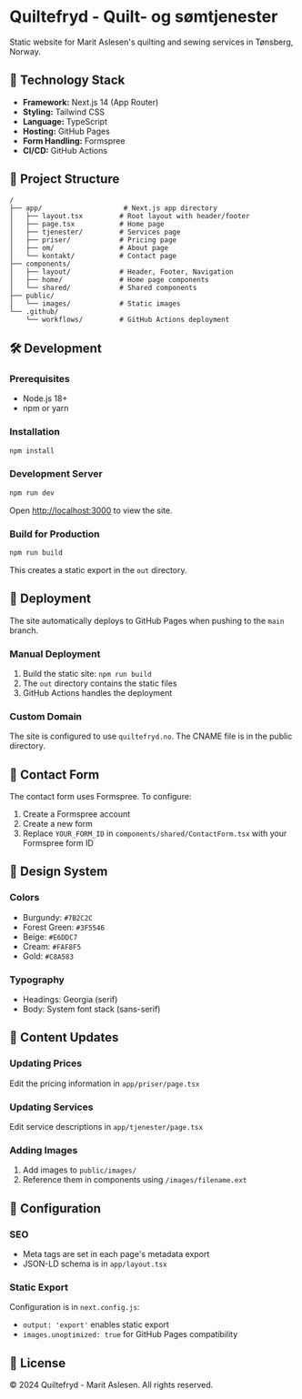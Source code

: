 # Quiltefryd - Quilt- og sømtjenester

Static website for Marit Aslesen's quilting and sewing services in Tønsberg, Norway.

## 🚀 Technology Stack

- **Framework:** Next.js 14 (App Router)
- **Styling:** Tailwind CSS
- **Language:** TypeScript
- **Hosting:** GitHub Pages
- **Form Handling:** Formspree
- **CI/CD:** GitHub Actions

## 📁 Project Structure

```
/
├── app/                    # Next.js app directory
│   ├── layout.tsx         # Root layout with header/footer
│   ├── page.tsx           # Home page
│   ├── tjenester/         # Services page
│   ├── priser/            # Pricing page
│   ├── om/                # About page
│   └── kontakt/           # Contact page
├── components/
│   ├── layout/            # Header, Footer, Navigation
│   ├── home/              # Home page components
│   └── shared/            # Shared components
├── public/
│   └── images/            # Static images
└── .github/
    └── workflows/         # GitHub Actions deployment

```

## 🛠 Development

### Prerequisites
- Node.js 18+ 
- npm or yarn

### Installation
```bash
npm install
```

### Development Server
```bash
npm run dev
```
Open [http://localhost:3000](http://localhost:3000) to view the site.

### Build for Production
```bash
npm run build
```
This creates a static export in the `out` directory.

## 🚀 Deployment

The site automatically deploys to GitHub Pages when pushing to the `main` branch.

### Manual Deployment
1. Build the static site: `npm run build`
2. The `out` directory contains the static files
3. GitHub Actions handles the deployment

### Custom Domain
The site is configured to use `quiltefryd.no`. The CNAME file is in the public directory.

## 📧 Contact Form

The contact form uses Formspree. To configure:
1. Create a Formspree account
2. Create a new form
3. Replace `YOUR_FORM_ID` in `components/shared/ContactForm.tsx` with your Formspree form ID

## 🎨 Design System

### Colors
- Burgundy: `#7B2C2C`
- Forest Green: `#3F5546`
- Beige: `#E6DDC7`
- Cream: `#FAF8F5`
- Gold: `#C8A583`

### Typography
- Headings: Georgia (serif)
- Body: System font stack (sans-serif)

## 📝 Content Updates

### Updating Prices
Edit the pricing information in `app/priser/page.tsx`

### Updating Services
Edit service descriptions in `app/tjenester/page.tsx`

### Adding Images
1. Add images to `public/images/`
2. Reference them in components using `/images/filename.ext`

## 🔧 Configuration

### SEO
- Meta tags are set in each page's metadata export
- JSON-LD schema is in `app/layout.tsx`

### Static Export
Configuration is in `next.config.js`:
- `output: 'export'` enables static export
- `images.unoptimized: true` for GitHub Pages compatibility

## 📄 License

© 2024 Quiltefryd - Marit Aslesen. All rights reserved.